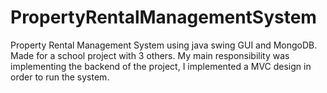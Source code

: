 # PropertyRentalManagementSystem

Property Rental Management System using java swing GUI and MongoDB. Made for a school project with 3 others. My main responsibility was implementing the backend of the project, I implemented a MVC design in order to run the system.
